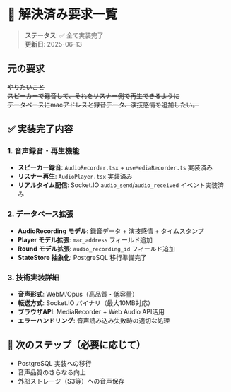 # 🎉 解決済み要求一覧

> **ステータス**: ✅ 全て実装完了  
> **更新日**: 2025-06-13

## 元の要求
~~やりたいこと~~  
~~スピーカーで録音して、それをリスナー側で再生できるように~~  
~~データベースにmacアドレスと録音データ、演技感情を追加したい。~~

## ✅ 実装完了内容

### 1. 音声録音・再生機能
- **スピーカー録音**: `AudioRecorder.tsx` + `useMediaRecorder.ts` 実装済み
- **リスナー再生**: `AudioPlayer.tsx` 実装済み  
- **リアルタイム配信**: Socket.IO `audio_send`/`audio_received` イベント実装済み

### 2. データベース拡張
- **AudioRecording モデル**: 録音データ + 演技感情 + タイムスタンプ
- **Player モデル拡張**: `mac_address` フィールド追加
- **Round モデル拡張**: `audio_recording_id` フィールド追加
- **StateStore 抽象化**: PostgreSQL 移行準備完了

### 3. 技術実装詳細
- **音声形式**: WebM/Opus（高品質・低容量）
- **転送方式**: Socket.IO バイナリ（最大10MB対応）
- **ブラウザAPI**: MediaRecorder + Web Audio API活用
- **エラーハンドリング**: 音声読み込み失敗時の適切な処理

## 🚀 次のステップ（必要に応じて）
- PostgreSQL 実装への移行
- 音声品質のさらなる向上
- 外部ストレージ（S3等）への音声保存
